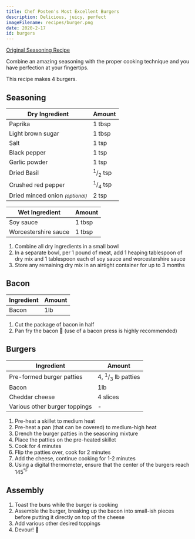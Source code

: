 ```yaml
---
title: Chef Posten's Most Excellent Burgers
description: Delicious, juicy, perfect
imageFilename: recipes/burger.png
date: 2020-2-17
id: burgers
---
```


[Original Seasoning Recipe](https://www.layersofhappiness.com/best-ever-burger-seasoning)

Combine an amazing seasoning with the proper cooking technique and you have perfection at your fingertips.

This recipe makes 4 burgers.

## Seasoning

| Dry Ingredient                                      | Amount                        |
| --------------------------------------------------- | ----------------------------- |
| Paprika                                             | 1 tbsp                        |
| Light brown sugar                                   | 1 tbsp                        |
| Salt                                                | 1 tsp                         |
| Black pepper                                        | 1 tsp                         |
| Garlic powder                                       | 1 tsp                         |
| Dried Basil                                         | <sup>1</sup>/<sub>2</sub> tsp |
| Crushed red pepper                                  | <sup>1</sup>/<sub>4</sub> tsp |
| Dried minced onion <small><i>(optional)</i></small> | 2 tsp                         |

| Wet Ingredient       | Amount |
| -------------------- | ------ |
| Soy sauce            | 1 tbsp |
| Worcestershire sauce | 1 tbsp |

1. Combine all dry ingredients in a small bowl
1. In a separate bowl, per 1 pound of meat, add 1 heaping tablespoon of dry mix and 1 tablespoon each of soy sauce and worcestershire sauce
1. Store any remaining dry mix in an airtight container for up to 3 months

## Bacon

| Ingredient | Amount |
| ---------- | ------ |
| Bacon      | 1lb    |

1. Cut the package of bacon in half
1. Pan fry the bacon 🥓 (use of a bacon press is highly recommended)

## Burgers

| Ingredient                    | Amount                                  |
| ----------------------------- | --------------------------------------- |
| Pre-formed burger patties     | 4, <sup>1</sup>/<sub>3</sub> lb patties |
| Bacon                         | 1lb                                     |
| Cheddar cheese                | 4 slices                                |
| Various other burger toppings | -                                       |

1. Pre-heat a skillet to medium heat
1. Pre-heat a pan (that can be covered) to medium-high heat
1. Drench the burger patties in the seasoning mixture
1. Place the patties on the pre-heated skillet
1. Cook for 4 minutes
1. Flip the patties over, cook for 2 minutes
1. Add the cheese, continue cooking for 1-2 minutes
1. <span>Using a digital thermometer, ensure that the center of the burgers reach 145<sup>°F</sup></span>

## Assembly

1. Toast the buns while the burger is cooking
1. Assemble the burger, breaking up the bacon into small-ish pieces before putting it directly on top of the cheese
1. Add various other desired toppings
1. Devour! 🍔
